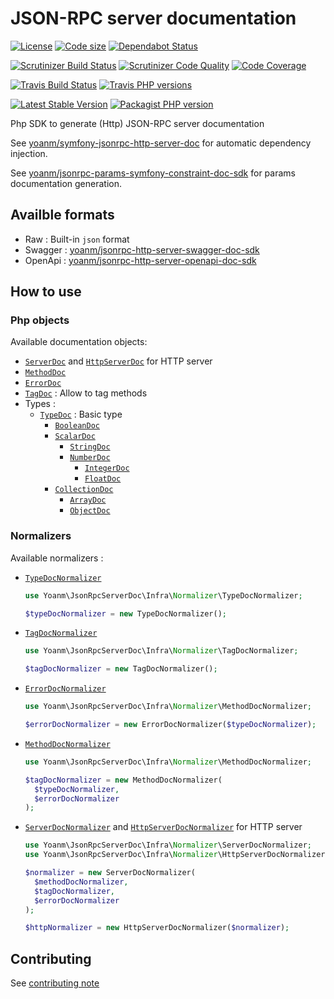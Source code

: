 # JSON-RPC server documentation
[![License](https://img.shields.io/github/license/yoanm/php-jsonrpc-server-doc-sdk.svg)](https://github.com/yoanm/php-jsonrpc-server-doc-sdk) [![Code size](https://img.shields.io/github/languages/code-size/yoanm/php-jsonrpc-server-doc-sdk.svg)](https://github.com/yoanm/php-jsonrpc-server-doc-sdk) [![Dependabot Status](https://api.dependabot.com/badges/status?host=github&repo=yoanm/php-jsonrpc-server-doc-sdk)](https://dependabot.com)

[![Scrutinizer Build Status](https://img.shields.io/scrutinizer/build/g/yoanm/php-jsonrpc-server-doc-sdk.svg?label=Scrutinizer&logo=scrutinizer)](https://scrutinizer-ci.com/g/yoanm/php-jsonrpc-server-doc-sdk/build-status/master) [![Scrutinizer Code Quality](https://img.shields.io/scrutinizer/g/yoanm/php-jsonrpc-server-doc-sdk/master.svg?logo=scrutinizer)](https://scrutinizer-ci.com/g/yoanm/php-jsonrpc-server-doc-sdk/?branch=master) [![Code Coverage](https://img.shields.io/scrutinizer/coverage/g/yoanm/php-jsonrpc-server-doc-sdk/master.svg?logo=scrutinizer)](https://scrutinizer-ci.com/g/yoanm/php-jsonrpc-server-doc-sdk/?branch=master)

[![Travis Build Status](https://img.shields.io/travis/yoanm/php-jsonrpc-server-doc-sdk/master.svg?label=Travis&logo=travis)](https://travis-ci.org/yoanm/php-jsonrpc-server-doc-sdk) [![Travis PHP versions](https://img.shields.io/travis/php-v/yoanm/php-jsonrpc-server-doc-sdk.svg?logo=travis)](https://travis-ci.org/yoanm/php-jsonrpc-server-doc-sdk)

[![Latest Stable Version](https://img.shields.io/packagist/v/yoanm/jsonrpc-server-doc-sdk.svg)](https://packagist.org/packages/yoanm/jsonrpc-server-doc-sdk) [![Packagist PHP version](https://img.shields.io/packagist/php-v/yoanm/jsonrpc-server-doc-sdk.svg)](https://packagist.org/packages/yoanm/jsonrpc-server-doc-sdk)

Php SDK to generate (Http) JSON-RPC server documentation

See [yoanm/symfony-jsonrpc-http-server-doc](https://github.com/yoanm/symfony-jsonrpc-http-server-doc) for automatic dependency injection.

See [yoanm/jsonrpc-params-symfony-constraint-doc-sdk](https://github.com/yoanm/php-jsonrpc-params-symfony-constraint-doc-sdk) for params documentation generation.

## Availble formats

 - Raw : Built-in `json` format
 - Swagger : [yoanm/jsonrpc-http-server-swagger-doc-sdk](https://github.com/yoanm/php-jsonrpc-http-server-swagger-doc-sdk)
 - OpenApi : [yoanm/jsonrpc-http-server-openapi-doc-sdk](https://github.com/yoanm/php-jsonrpc-http-server-openapi-doc-sdk)

## How to use

### Php objects
Available documentation objects:
 - [`ServerDoc`](./src/Domain/Model/ServerDoc.php) and [`HttpServerDoc`](./src/Domain/Model/HttpServerDoc.php) for HTTP server
 - [`MethodDoc`](./src/Domain/Model/MethodDoc.php)
 - [`ErrorDoc`](./src/Domain/Model/ErrorDoc.php)
 - [`TagDoc`](./src/Domain/Model/TagDoc.php) : Allow to tag methods
 - Types : 
   - [`TypeDoc`](./src/Domain/Model/Type/TypeDoc.php) : Basic type
     - [`BooleanDoc`](./src/Domain/Model/Type/BooleanDoc.php)
     - [`ScalarDoc`](./src/Domain/Model/Type/ScalarDoc.php)
       - [`StringDoc`](./src/Domain/Model/Type/StringDoc.php)
       - [`NumberDoc`](./src/Domain/Model/Type/NumberDoc.php)
         - [`IntegerDoc`](./src/Domain/Model/Type/IntegerDoc.php)
         - [`FloatDoc`](./src/Domain/Model/Type/FloatDoc.php)
     - [`CollectionDoc`](./src/Domain/Model/Type/CollectionDoc.php)
       - [`ArrayDoc`](./src/Domain/Model/Type/ArrayDoc.php)
       - [`ObjectDoc`](./src/Domain/Model/Type/ObjectDoc.php)

### Normalizers
Available normalizers : 
 - [`TypeDocNormalizer`](./src/Infra/Normalizer/TypeDocNormalizer.php)
   ```php
   use Yoanm\JsonRpcServerDoc\Infra\Normalizer\TypeDocNormalizer;
   
   $typeDocNormalizer = new TypeDocNormalizer();
   ```
 - [`TagDocNormalizer`](./src/Infra/Normalizer/TagDocNormalizer.php)
   ```php
   use Yoanm\JsonRpcServerDoc\Infra\Normalizer\TagDocNormalizer;
   
   $tagDocNormalizer = new TagDocNormalizer();
   ```
 - [`ErrorDocNormalizer`](./src/Infra/Normalizer/ErrorDocNormalizer.php)
   ```php
   use Yoanm\JsonRpcServerDoc\Infra\Normalizer\MethodDocNormalizer;
   
   $errorDocNormalizer = new ErrorDocNormalizer($typeDocNormalizer);
   ```
 - [`MethodDocNormalizer`](./src/Infra/Normalizer/MethodDocNormalizer.php)
   ```php
   use Yoanm\JsonRpcServerDoc\Infra\Normalizer\MethodDocNormalizer;
   
   $tagDocNormalizer = new MethodDocNormalizer(
     $typeDocNormalizer,
     $errorDocNormalizer
   );
   ```
 - [`ServerDocNormalizer`](./src/Infra/Normalizer/ServerDocNormalizer.php) and [`HttpServerDocNormalizer`](./src/Infra/Normalizer/HttpServerDocNormalizer.php) for HTTP server
   ```php
   use Yoanm\JsonRpcServerDoc\Infra\Normalizer\ServerDocNormalizer;
   use Yoanm\JsonRpcServerDoc\Infra\Normalizer\HttpServerDocNormalizer;
   
   $normalizer = new ServerDocNormalizer(
     $methodDocNormalizer,
     $tagDocNormalizer,
     $errorDocNormalizer
   );
   
   $httpNormalizer = new HttpServerDocNormalizer($normalizer);
   ``` 




## Contributing
See [contributing note](./CONTRIBUTING.md)
